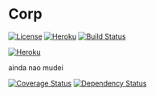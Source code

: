 Corp
=====
[![License](http://img.shields.io/:license-apache-blue.svg)](http://www.apache.org/licenses/LICENSE-2.0.html)
[![Heroku](https://heroku-badge.herokuapp.com/?app=atividade-corporativo&root=index.jsf)](https://atividade-corporativo.herokuapp.com)
[![Build Status](https://travis-ci.org/Holden-/Atv_Corporativo.svg?branch=master)](https://travis-ci.org/Holden-/Atv_Corporativo)

[![Heroku](http://heroku-badge.herokuapp.com/?app=fypcorp&root=index.jsf)](https://fypcorp.herokuapp.com)

ainda nao mudei

[![Coverage Status](https://coveralls.io/repos/github/persapiens/conta/badge.svg?branch=master)](https://coveralls.io/github/persapiens/conta?branch=master)
[![Dependency Status](https://www.versioneye.com/user/projects/573c95dace8d0e00360bcee6/badge.svg?style=flat)](https://www.versioneye.com/user/projects/573c95dace8d0e00360bcee6)
